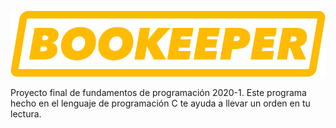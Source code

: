 ![bookeeperlogo](/Iconos/BOOKEPERYE.png)


Proyecto final de fundamentos de programación 2020-1. Este programa hecho en el lenguaje de programación C te ayuda a llevar un orden en tu lectura.
